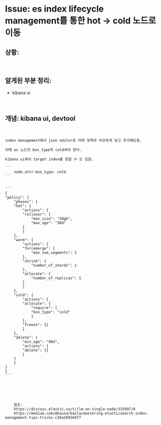<!--
author: Dailyscat
purpose: issue arrange
rules:
 (1) 헤더와 문단사이
    <br/>
    <br/>
 (2) 코드가 작성되는 부분은 >로 정리
 (3) 참조는 해당 내용 바로 아래
    <br/>
    <br/>
 (4) 명령어는 bold
 (5) 방안은 ## 안의 과정은 ###
-->

# Issue: es index lifecycle management를 통한 hot -> cold 노드로 이동

## 상황:

<br/>

## 알게된 부분 정리:

- kibana ui

<br/>

## 개념: kibana ui, devtool

<br/>

    index management에서 json editor로 아래 정책과 비슷하게 넣고 추가해도됨.

    이때 es 노드의 box_type의 cold여야 한다.

    kibana ui에서 target index를 정할 수 도 있음.

    ```
        node.attr.box_type: cold
    ```


    ```
    {
    "policy": {
        "phases": {
        "hot": {
            "actions": {
            "rollover": {
                "max_size": "50gb",
                "max_age": "30d"
            }
            }
        },
        "warm": {
            "actions": {
            "forcemerge": {
                "max_num_segments": 1
            },
            "shrink": {
                "number_of_shards": 1
            },
            "allocate": {
                "number_of_replicas": 1
            }
            }
        },
        "cold": {
            "actions": {
            "allocate": {
                "require": {
                "box_type": "cold"
                }
            },
            "freeze": {}
            }
        },
        "delete": {
            "min_age": "90d",
            "actions": {
            "delete": {}
            }
        }
        }
    }
    }
    ```

<br/>
<br/>
<br/>

        참조:
        https://discuss.elastic.co/t/ilm-on-single-node/333997/8
        https://medium.com/@kausarbazla/mastering-elasticsearch-index-management-tips-tricks-c36a26916477

<br/>

